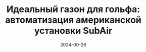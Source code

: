 ---
title: 'Идеальный газон для гольфа: автоматизация американской установки SubAir'
url: https://habr.com/ru/companies/wirenboard/articles/846114/
cover: perfect_golf_turf/perfect_golf_turf.webp
date: 2024-09-26
category: business_objects
---